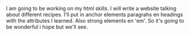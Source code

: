 I am going to be working on my html skills. I will write a website talking about different 
recipes. I'll put in anchor elements paragrahs en headings with the attributes I learned. Also strong elements en 'em'. So it's going to be wonderful i hope but we'll see.